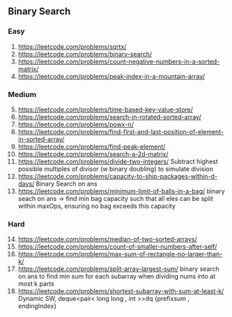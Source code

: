 ## Binary Search

### Easy

1. https://leetcode.com/problems/sqrtx/  
2. https://leetcode.com/problems/binary-search/  
3. https://leetcode.com/problems/count-negative-numbers-in-a-sorted-matrix/  
4. https://leetcode.com/problems/peak-index-in-a-mountain-array/  

### Medium

5. https://leetcode.com/problems/time-based-key-value-store/  
6. https://leetcode.com/problems/search-in-rotated-sorted-array/  
7. https://leetcode.com/problems/powx-n/  
8. https://leetcode.com/problems/find-first-and-last-position-of-element-in-sorted-array/  
9. https://leetcode.com/problems/find-peak-element/  
10. https://leetcode.com/problems/search-a-2d-matrix/  
11. https://leetcode.com/problems/divide-two-integers/ Subtract highest possible multiples of divisor (w binary doubling) to simulate division
12. https://leetcode.com/problems/capacity-to-ship-packages-within-d-days/ Binary Search on ans
13. https://leetcode.com/problems/minimum-limit-of-balls-in-a-bag/ binary seach on ans -> find min bag capacity such that all eles can be split within maxOps, ensuring no bag exceeds this capacity

### Hard

14. https://leetcode.com/problems/median-of-two-sorted-arrays/  
15. https://leetcode.com/problems/count-of-smaller-numbers-after-self/  
16. https://leetcode.com/problems/max-sum-of-rectangle-no-larger-than-k/  
17. https://leetcode.com/problems/split-array-largest-sum/ binary search on ans to find min sum for each subarray when dividing nums into at most k parts
18. https://leetcode.com/problems/shortest-subarray-with-sum-at-least-k/ Dynamic SW, deque<pair< long long , int >>dq {prefixsum , endingIndex}
